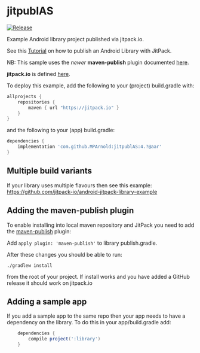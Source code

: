 # jitpublAS

[![Release](https://jitpack.io/v/MPArnold/jitpublAS.svg)](https://jitpack.io/#MPArnold/jitpublAS)

Example Android library project published via jitpack.io.

See this [Tutorial](https://medium.com/@ome450901/publish-an-android-library-by-jitpack-a0342684cbd0) on how to publish an Android Library with JitPack.

NB: This sample uses the _newer_ **maven-publish** plugin documented [here](https://developer.android.com/studio/build/maven-publish-plugin).

**jitpack.io** is defined [here](https://github.com/jitpack/jitpack.io).

To deploy this example, add the following to your (project) build.gradle with:
```gradle
allprojects {
    repositories {
        maven { url "https://jitpack.io" }
    }
}
```
and the following to your (app) build.gradle:

```gradle
dependencies {
    implementation 'com.github.MPArnold:jitpublAS:4.?@aar'
}
```

## Multiple build variants

If your library uses multiple flavours then see this example:
https://github.com/jitpack-io/android-jitpack-library-example

## Adding the maven-publish plugin

To enable installing into local maven repository and JitPack you need to add the [maven-publish](https://docs.gradle.org/current/userguide/publishing_maven.html) plugin:

Add `apply plugin: 'maven-publish'` to library publish.gradle.

After these changes you should be able to run:

    ./gradlew install
    
from the root of your project. If install works and you have added a GitHub release it should work on jitpack.io

## Adding a sample app 

If you add a sample app to the same repo then your app needs to have a dependency on the library. To do this in your app/build.gradle add:

```gradle
    dependencies {
        compile project(':library')
    }
```
